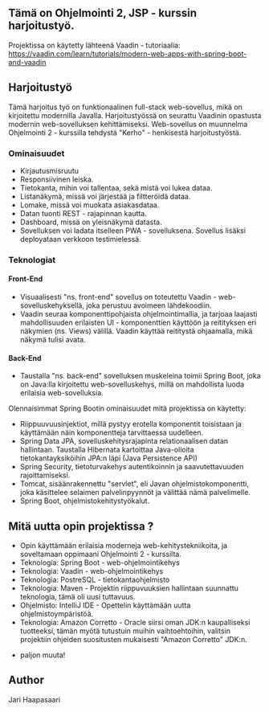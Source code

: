 ## Tämä on Ohjelmointi 2, JSP - kurssin harjoitustyö.

Projektissa on käytetty lähteenä Vaadin - tutoriaalia: https://vaadin.com/learn/tutorials/modern-web-apps-with-spring-boot-and-vaadin

## Harjoitustyö

Tämä harjoitus työ on funktionaalinen full-stack web-sovellus, mikä on kirjoitettu modernilla Javalla. Harjoitustyössä on seurattu Vaadinin opastusta modernin web-sovelluksen kehittämiseksi. Web-sovellus on muunnelma Ohjelmointi 2 - kurssilla tehdystä "Kerho" - henkisestä harjoitustyöstä.

### Ominaisuudet

- Kirjautusmisruutu
- Responsiivinen leiska.
- Tietokanta, mihin voi tallentaa, sekä mistä voi lukea dataa.
- Listanäkymä, missä voi järjestää ja filtteröidä dataa.
- Lomake, missä voi muokata asiakasdataa.
- Datan tuonti REST - rajapinnan kautta.
- Dashboard, missä on yleisnäkymä datasta.
- Sovelluksen voi ladata itselleen PWA - sovelluksena. Sovellus lisäksi deployataan verkkoon testimielessä.

### Teknologiat

#### Front-End
- Visuaalisesti "ns. front-end" sovellus on toteutettu Vaadin - web-sovelluskehyksellä, joka perustuu avoimeen lähdekoodiin.
- Vaadin seuraa komponenttipohjaista ohjelmointimallia, ja tarjoaa laajasti mahdollisuuden erilaisten UI - komponenttien käyttöön ja reitityksen eri näkymien (ns. Views) välillä. Vaadin käyttää reititystä ohjaamalla, mikä näkymä tulisi avata.

#### Back-End
- Taustalla "ns. back-end" sovelluksen muskeleina toimii Spring Boot, joka on Java:lla kirjoitettu web-sovelluskehys, millä on mahdollista luoda erilaisia web-sovelluksia.

Olennaisimmat Spring Bootin ominaisuudet mitä projektissa on käytetty:

- Riippuuvuusinjektiot, millä pystyy erotella komponentit toisistaan ja käyttämään näin komponentteja tarvittaessa uudelleen.
- Spring Data JPA, sovelluskehitysrajapinta relationaalisen datan hallintaan. Taustalla Hibernata kartoittaa Java-olioita tietokantayksiköihin JPA:n läpi (Java Persistence API)
- Spring Security, tietoturvakehys autentikoinnin ja saavutettavuuden rajoittamiseksi.
- Tomcat, sisäänrakennettu "servlet", eli Javan ohjelmistokomponentti, joka käsittelee selaimen palvelinpyynnöt ja välittää nämä palvelimelle.
- Spring Boot, ohjelmistokehitystyökalut.

## Mitä uutta opin projektissa ?

- Opin käyttämään erilaisia moderneja web-kehitystekniikoita, ja soveltamaan oppimaani Ohjelmointi 2 - kurssilta.
- Teknologia: Spring Boot - web-ohjelmointikehys
- Teknologia: Vaadin - web-ohjelmointikehys
- Teknologia: PostreSQL - tietokantaohjelmisto
- Teknologia: Maven - Projektin riippuvuuksien hallintaan suunnattu teknologia, tämä oli uusi tuttavuus.
- Ohjelmisto: IntelliJ IDE - Opettelin käyttämään uutta ohjelmistoympäristöä.
- Teknologia: Amazon Corretto - Oracle siirsi oman JDK:n kaupalliseksi tuotteeksi, tämän myötä tutustuin muihin vaihtoehtoihin, valitsin projektiin ohjeiden suositusten mukaisesti "Amazon Corretto" JDK:n.

+ paljon muuta!

## Author

Jari Haapasaari